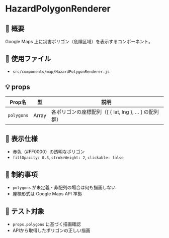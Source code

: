 # HazardPolygonRenderer

## 🧭 概要

Google Maps 上に災害ポリゴン（危険区域）を表示するコンポーネント。

## 🔧 使用ファイル

- `src/components/map/HazardPolygonRenderer.js`

## 💡 props

| Prop名     | 型    | 説明                                                   |
| ---------- | ----- | ------------------------------------------------------ |
| `polygons` | Array | 各ポリゴンの座標配列（[ { lat, lng }, ... ] の配列群） |

## 🎨 表示仕様

- 赤色（#FF0000）の透明なポリゴン
- `fillOpacity: 0.3`, `strokeWeight: 2`, `clickable: false`

## 📌 制約事項

- `polygons` が未定義・非配列の場合は何も描画しない
- 座標形式は Google Maps API 準拠

## 🧪 テスト対象

- `props.polygons` に基づく描画確認
- APIから取得したポリゴンの正しい描画
